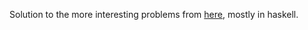 Solution to the more interesting problems from [here](https://github.com/Minkov/dmoj-tasks), mostly in haskell.
